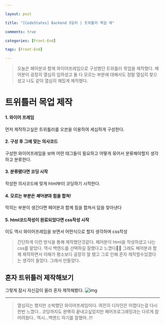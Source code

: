 ```yaml
---

layout: post

title: "[CodeStates] Backend 5일차 | 트위틀러 목업 제"

comments: true

categories: [Front-End]

tags: [Front-End]

---
```


> 오늘은 페어분과 함께 와이어프레임으로 구성했던 트위틀러 목업을 제작했다.
> 페어분이 굉장히 열심히 임하셨고 둘 다 모르는 부분에 대해서도 정말 열심히 찾으셨고 나도 같이 열심히 재밌게 제작했다.

# 트위틀러 목업 제작

#### 1. 와이어 프레임

먼저 제작하고싶은 트위틀러를 오븐을 이용하여 세심하게 구성한다.

#### 2. 구성 후 그에 맞는 의사코드

구성한 와이어프레임을 보며 어떤 태그들이 필요하고 어떻게 묶어서 분류해야할지 생각하고 분류한다.

#### 3. 분류됐다면 코딩 시작

작성한 의사코드에 맞게 html부터 코딩하기 시작한다.

#### 4. 모르는 부분은 *페어분*과 힘을 합쳐!

막히는 부분이 생긴다면 페어분과 함께 힘을 합쳐서 답을 찾아낸다

#### 5. html코드작성이 완료되었다면 css작성 시작

이도 역시 와이어프레임을 보면서 어떤식으로 할지 생각하며 css작성

> 간단하게 이런 방식을 통해 제작했던것같다.
> 페어분이 html을 작성하셨고 나는 css를 맡았다.
> 역시 백엔드를 선택하길 잘했다고 느꼈다🤣🤣
> 그래도 페어분과 함께 제작하면서 이해가 평소보다 굉장히 잘 됐고 그로 인해 혼자 제작할수있겠다는 생각이 들었다.
> 그래서 만들었다.

## 혼자 트위틀러 제작해보기

그렇게 잠시 자신감이 올라 혼자 제작해봤다.
![img](https://velog.velcdn.com/images/hyoreal51/post/26af5a2d-92c7-4fff-b580-8cd78ea89da9/image.jpg)

------

> 열심히는 했지만 소박했던 와이어프레임이다.
> 여전히 디자인은 어렵다는걸 다시한번 느꼈다..
> 코딩까지도 완벽히 끝내고싶었지만 페어프로그래밍과는 다르게 참 어려웠다..
> 역시...백엔드 하기를 잘했어..!!!